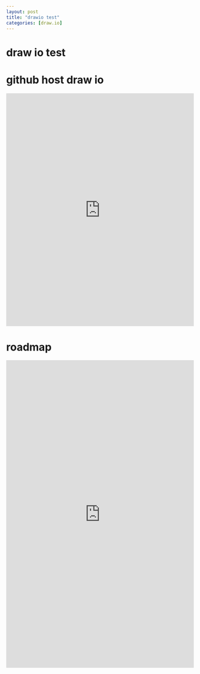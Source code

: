 ```yaml
---
layout: post
title: "drawio test"
categories: [draw.io]
---
```

# draw io test

# github host draw io

<iframe frameborder="0" style="width:100%;height:623px;" src="https://viewer.diagrams.net/?highlight=0000ff&edit=https%3A%2F%2Fapp.diagrams.net%2F%23Hf23505106%252Fdrawio%252Fmaster%252FUntitled%2520Diagram.drawio&layers=1&nav=1&title=Untitled%20Diagram.drawio#Uhttps%3A%2F%2Fraw.githubusercontent.com%2Ff23505106%2Fdrawio%2Fmaster%2FUntitled%2520Diagram.drawio"></iframe>

# roadmap
<iframe frameborder="0" style="width:100%;height:823px;" src="https://viewer.diagrams.net/?highlight=0000ff&edit=https%3A%2F%2Fapp.diagrams.net%2F%23Hf23505106%252Fdrawio%252Fmaster%252Froadmap&layers=1&nav=1&title=roadmap#Uhttps%3A%2F%2Fraw.githubusercontent.com%2Ff23505106%2Fdrawio%2Fmaster%2Froadmap"></iframe>